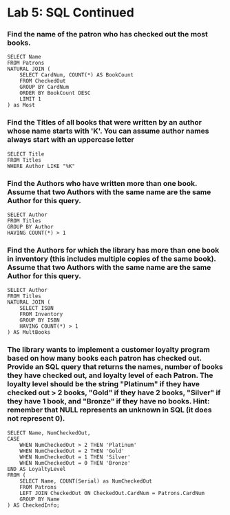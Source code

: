 # Lab 5: SQL Continued
### Find the name of the patron who has checked out the most books.
```mysql
SELECT Name
FROM Patrons
NATURAL JOIN (
    SELECT CardNum, COUNT(*) AS BookCount
    FROM CheckedOut
    GROUP BY CardNum
    ORDER BY BookCount DESC
    LIMIT 1
) as Most
```

### Find the Titles of all books that were written by an author whose name starts with 'K'. You can assume author names always start with an uppercase letter
```mysql
SELECT Title
FROM Titles
WHERE Author LIKE "%K"
```

### Find the Authors who have written more than one book. Assume that two Authors with the same name are the same Author for this query.
```mysql
SELECT Author
FROM Titles
GROUP BY Author
HAVING COUNT(*) > 1
```

### Find the Authors for which the library has more than one book in inventory (this includes multiple copies of the same book). Assume that two Authors with the same name are the same Author for this query.
```mysql
SELECT Author
FROM Titles
NATURAL JOIN (
    SELECT ISBN
    FROM Inventory
    GROUP BY ISBN
    HAVING COUNT(*) > 1
) AS MultBooks
```

### The library wants to implement a customer loyalty program based on how many books each patron has checked out. Provide an SQL query that returns the names, number of books they have checked out, and loyalty level of each Patron. The loyalty level should be the string "Platinum" if they have checked out > 2 books, "Gold" if they have 2 books, "Silver" if they have 1 book, and "Bronze" if they have no books. Hint: remember that NULL represents an unknown in SQL (it does not represent 0).

```mysql
SELECT Name, NumCheckedOut,
CASE 
    WHEN NumCheckedOut > 2 THEN 'Platinum'
    WHEN NumCheckedOut = 2 THEN 'Gold'
    WHEN NumCheckedOut = 1 THEN 'Silver'
    WHEN NumCheckedOut = 0 THEN 'Bronze'
END AS LoyaltyLevel
FROM (
    SELECT Name, COUNT(Serial) as NumCheckedOut 
    FROM Patrons 
    LEFT JOIN CheckedOut ON CheckedOut.CardNum = Patrons.CardNum
    GROUP BY Name
) AS CheckedInfo;
```